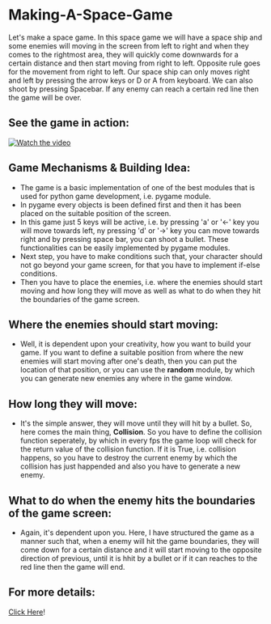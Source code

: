 # Making-A-Space-Game
Let's make a space game.
In this space game we will have a space ship and some enemies will moving in the screen from left to right and when they comes to the rightmost area, they will quickly come downwards for a certain distance and then start moving from right to left.
Opposite rule goes for the movement from right to left.
Our space ship can only moves right and left by pressing the arrow keys or D or A from keyboard.
We can also shoot by pressing Spacebar.
If any enemy can reach a certain red line then the game will be over.
## See the game in action:
[![Watch the video](http://i3.ytimg.com/vi/sH9s29FHY1Y/maxresdefault.jpg)](https://youtu.be/sH9s29FHY1Y)
## Game Mechanisms & Building Idea:
- The game is a basic implementation of one of the best modules that is used for python game development, i.e. pygame module. 
- In pygame every objects is been defined first and then it has been placed on the suitable position of the screen. 
- In this game just 5 keys will be active, i.e. by pressing 'a' or '<-' key you will move towards left, ny pressing 'd' or '->' key you can move towards right and by pressing space bar, you can shoot a bullet. These functionalities can be easily implemented by pygame modules.
- Next step, you have to make conditions such that, your character should not go beyond your game screen, for that you have to implement if-else conditions.
- Then you have to place the enemies, i.e. where the enemies should start moving and how long they will move as well as what to do when they hit the boundaries of the game screen.
## Where the enemies should start moving:
- Well, it is dependent upon your creativity, how you want to build your game. If you want to define a suitable position from where the new enemies will start moving after one's death, then you can put the location of that position, or you can use the **random** module, by which you can generate new enemies any where in the game window.
## How long they will move:
- It's the simple answer, they will move until they will hit by a bullet. So, here comes the main thing, **Collision**. So you have to define the collision function seperately, by which in every fps the game loop will check for the return value of the collision function. If it is True, i.e. collision happens, so you have to destroy the current enemy by which the collision has just happended and also you have to generate a new enemy.
## What to do when the enemy hits the boundaries of the game screen:
- Again, it's dependent upon you. Here, I have structured the game as a manner such that, when a enemy will hit the game boundaries, they will come down for a certain distance and it will start moving to the opposite direction of previous, until it is hhit by a bullet or if it can reaches to the red line then the game will end.
## For more details:
[Click Here](https://surdebmalya.hashnode.dev/making-a-basic-space-ship-game)!
